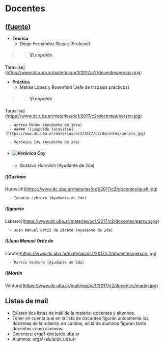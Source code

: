 # Docentes
([fuente](https://campus.exactas.uba.ar/course/view.php?id=1100&section=7))
---
  - **Teórica**
    - Diego Fernández Slezak (Profesor)

> > ##### ![Leopoldo
Taravilse](https://www.dc.uba.ar/materias/oc1/2017/c2/docentes/person.jpg)

  - **Práctica**
    - Matías López y Rosenfeld (Jefe de trabajos prácticos)

> > ##### ![Leopoldo
Taravilse](https://www.dc.uba.ar/materias/oc1/2017/c2/docentes/person.jpg)

      - Andrea Manna (Ayudante de 1era)
      - ##### ![Leopoldo Taravilse](https://www.dc.uba.ar/materias/oc1/2017/c2/docentes/person.jpg)

      - Verónica Coy (Ayudante de 2da)
  - ##### ![Verónica Coy](https://www.dc.uba.ar/materias/oc1/2017/c2/docentes/vcoy.jpg)

      - Gustavo Hurovich (Ayudante de 2da)

##### ![Gustavo
Hurovich](https://www.dc.uba.ar/materias/oc1/2017/c2/docentes/gush.jpg)

      - Ignacio Lebrero (Ayudante de 2da)

##### ![Ignacio
Lebrero](https://www.dc.uba.ar/materias/oc1/2017/c2/docentes/person.jpg)

      - Juan Manuel Ortíz de Zárate (Ayudante de 2da)

##### ![Juan Manuel Ortíz de
Zárate](https://www.dc.uba.ar/materias/oc1/2017/c2/docentes/person.jpg)

      - Martín Ventura (Ayudante de 2da)

##### ![Martín
Ventura](https://www.dc.uba.ar/materias/oc1/2017/c2/docentes/martin.jpg)

## Listas de mail

  - Existen dos listas de mail de la materia: docentes y alumnos.
  - Tener en cuenta que en la lista de docentes figuran únicamente los docentes de la materia, en cambio, en la de alumnos figuran tanto docentes como alumnos.
  - Docentes: orga1-doc(a)dc.uba.ar
  - Alumnos: orga1-alu(a)dc.uba.ar

